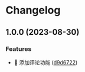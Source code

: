 # Changelog

## 1.0.0 (2023-08-30)


### Features

* 🚀 添加评论功能 ([d9d6722](https://github.com/viarotel/viarotel.github.io/commit/d9d6722206fa5ecb4d7481da93232165f6c33a2c))

